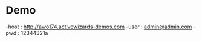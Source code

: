  Demo
  ===============
 -host : http://awo174.activewizards-demos.com
 -user : admin@admin.com
 -pwd : 12344321a
 
